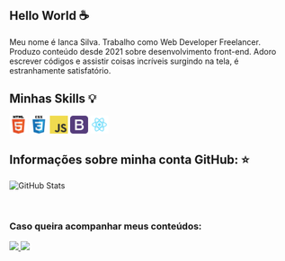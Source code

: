 ## Hello World ☕

<p>Meu nome é Ianca Silva. Trabalho como Web Developer Freelancer.
Produzo conteúdo desde 2021 sobre desenvolvimento front-end. Adoro escrever códigos
e assistir coisas incríveis surgindo na tela, é estranhamente satisfatório.</p>

## Minhas Skills 💡

<code><img height="32" src="https://raw.githubusercontent.com/github/explore/80688e429a7d4ef2fca1e82350fe8e3517d3494d/topics/html/html.png" alt="HTML5"/></code>
<code><img height="32" src="https://raw.githubusercontent.com/github/explore/80688e429a7d4ef2fca1e82350fe8e3517d3494d/topics/css/css.png" alt="CSS"/></code>
<code><img height="32" src="https://raw.githubusercontent.com/github/explore/80688e429a7d4ef2fca1e82350fe8e3517d3494d/topics/javascript/javascript.png" alt="Javascript"/></code>
<code><img height="32" src="https://raw.githubusercontent.com/github/explore/80688e429a7d4ef2fca1e82350fe8e3517d3494d/topics/bootstrap/bootstrap.png" alt="Bootstrap"/></code>
<code><img height="32" src="https://raw.githubusercontent.com/github/explore/80688e429a7d4ef2fca1e82350fe8e3517d3494d/topics/react/react.png" alt="React"/></code>

## Informações sobre minha conta GitHub: ⭐

![GitHub Stats](https://github-readme-stats.vercel.app/api?username=iancaxz&show_icons=true)

</br>

<h3>Caso queira acompanhar meus conteúdos:</h3>

<div align="left">
  <a href="https://www.instagram.com/iancadev/" alt="Instagram">
    <img src="https://img.shields.io/badge/instagram-%23E4405F.svg?&style=for-the-badge&logo=instagram&logoColor=white"/>
  </a>
  
  <a href="https://www.linkedin.com/in/ianca-silva-522838203/" alt="Linkedin">
    <img src="https://img.shields.io/badge/linkedin-%230077B5.svg?&style=for-the-badge&logo=linkedin&logoColor=white"/>
  </a>
</div>
